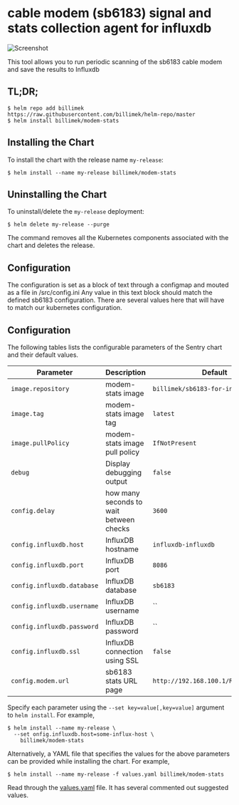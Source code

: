 # cable modem (sb6183) signal and stats collection agent for influxdb

![Screenshot](https://camo.githubusercontent.com/939e044c0491abf790d91bd1d7f909b187e4098c/68747470733a2f2f692e696d6775722e636f6d2f70705a6a6e6b502e706e67)

This tool allows you to run periodic scanning of the sb6183 cable modem and save the results to Influxdb

## TL;DR;

```console
$ helm repo add billimek https://raw.githubusercontent.com/billimek/helm-repo/master
$ helm install billimek/modem-stats
```

## Installing the Chart

To install the chart with the release name `my-release`:

```console
$ helm install --name my-release billimek/modem-stats
```
## Uninstalling the Chart

To uninstall/delete the `my-release` deployment:

```console
$ helm delete my-release --purge
```

The command removes all the Kubernetes components associated with the chart and deletes the release.

## Configuration

The configuration is set as a block of text through a configmap and mouted as a file in /src/config.ini Any value in this text block should match the defined sb6183 configuration. There are several values here that will have to match our kubernetes configuration.

## Configuration

The following tables lists the configurable parameters of the Sentry chart and their default values.

| Parameter                            | Description                                  | Default                                                    |
| -------------------------------      | -------------------------------              | ---------------------------------------------------------- |
| `image.repository`                   | modem-stats image                            | `billimek/sb6183-for-influxdb`                             |
| `image.tag`                          | modem-stats image tag                        | `latest`                                                   |
| `image.pullPolicy`                   | modem-stats image pull policy                | `IfNotPresent`                                             |
| `debug`                              | Display debugging output                     | `false`                                                    |
| `config.delay`                       | how many seconds to wait between checks      | `3600`                                                     |
| `config.influxdb.host`               | InfluxDB hostname                            | `influxdb-influxdb`                                        |
| `config.influxdb.port`               | InfluxDB port                                | `8086`                                                     |
| `config.influxdb.database`           | InfluxDB database                            | `sb6183`                                                   |
| `config.influxdb.username`           | InfluxDB username                            | ``                                                         |
| `config.influxdb.password`           | InfluxDB password                            | ``                                                         |
| `config.influxdb.ssl`                | InfluxDB connection using SSL                | `false`                                                    |
| `config.modem.url`                   | sb6183 stats URL page                        | `http://192.168.100.1/RgConnect.asp`                       |

Specify each parameter using the `--set key=value[,key=value]` argument to `helm install`. For example,

```console
$ helm install --name my-release \
  --set onfig.influxdb.host=some-influx-host \
    billimek/modem-stats
```

Alternatively, a YAML file that specifies the values for the above parameters can be provided while installing the chart. For example,

```console
$ helm install --name my-release -f values.yaml billimek/modem-stats
```

Read through the [values.yaml](values.yaml) file. It has several commented out suggested values.
